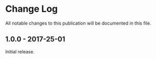 # Change Log

All notable changes to this publication will be documented in this file.

## 1.0.0 - 2017-25-01

Initial release.